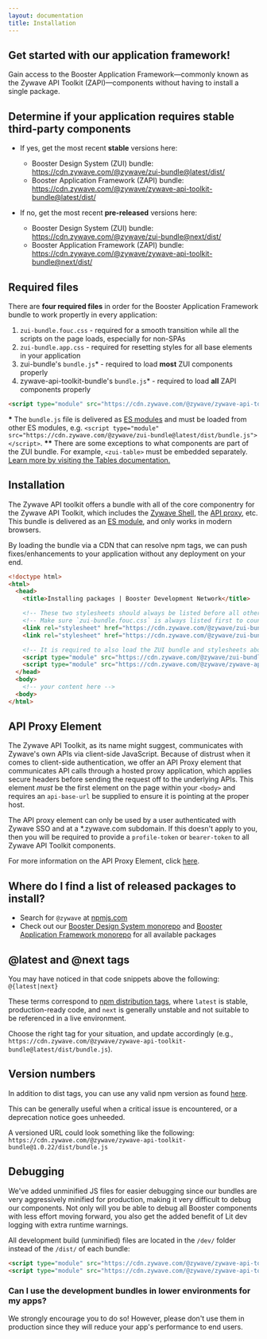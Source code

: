 ```yaml
---
layout: documentation
title: Installation
---
```

## Get started with our application framework!

Gain access to the Booster Application Framework—commonly known as the Zywave API Toolkit (ZAPI)—components without having to install a single package.

<docs-spacer></docs-spacer>

## Determine if your application requires stable third-party components

* If yes, get the most recent **stable** versions here:

  * Booster Design System (ZUI) bundle: <https://cdn.zywave.com/@zywave/zui-bundle@latest/dist/>
  * Booster Application Framework (ZAPI) bundle: <https://cdn.zywave.com/@zywave/zywave-api-toolkit-bundle@latest/dist/>
* If no, get the most recent **pre-released** versions here:

  * Booster Design System (ZUI) bundle: <https://cdn.zywave.com/@zywave/zui-bundle@next/dist/>
  * Booster Application Framework (ZAPI) bundle: <https://cdn.zywave.com/@zywave/zywave-api-toolkit-bundle@next/dist/>

<docs-spacer></docs-spacer>

## Required files

There are **four required files** in order for the Booster Application Framework bundle to work propertly in every application:

1. `zui-bundle.fouc.css` - required for a smooth transition while all the scripts on the page loads, especially for non-SPAs
2. `zui-bundle.app.css` - required for resetting styles for all base elements in your application
3. zui-bundle's `bundle.js`* - required to load **most** ZUI components properly
4. zywave-api-toolkit-bundle's `bundle.js`* - required to load **all** ZAPI components properly

```html
<script type="module" src="https://cdn.zywave.com/@zywave/zywave-api-toolkit-bundle@{latest|next}/dist/bundle.js"></script>
```

<docs-spacer size="small"></docs-spacer>

<docs-note><strong>*</strong> The `bundle.js` file is delivered as [ES modules](https://developer.mozilla.org/en-US/docs/Web/JavaScript/Guide/Modules) and must be loaded from other ES modules, e.g. `<script type="module" src="https://cdn.zywave.com/@zywave/zui-bundle@latest/dist/bundle.js"></script>`.
<strong>\*\*</strong> There are some exceptions to what components are part of the ZUI bundle. For example, `<zui-table>` must be embedded separately. [Learn more by visiting the Tables documentation.](/design-system/components/tables/)</docs-note>

<docs-spacer></docs-spacer>

## Installation

The Zywave API toolkit offers a bundle with all of the core componentry for the Zywave API Toolkit, which includes the [Zywave Shell](/application-framework/components/shell/), the [API proxy](/application-framework/components/api-proxy/), etc. This bundle is delivered as an [ES module](https://developer.mozilla.org/en-US/docs/Web/JavaScript/Guide/Modules), and only works in modern browsers.

By loading the bundle via a CDN that can resolve npm tags, we can push fixes/enhancements to your application without any deployment on your end. 

```html
<!doctype html>
<html>
  <head>
    <title>Installing packages | Booster Development Network</title>

    <!-- These two stylesheets should always be listed before all other application styles -->
    <!-- Make sure `zui-bundle.fouc.css` is always listed first to counter FOUC -->
    <link rel="stylesheet" href="https://cdn.zywave.com/@zywave/zui-bundle@{latest|next}/dist/css/zui-bundle.fouc.css" />
    <link rel="stylesheet" href="https://cdn.zywave.com/@zywave/zui-bundle@{latest|next}/dist/css/zui-bundle.app.css" />

    <!-- It is required to also load the ZUI bundle and stylesheets above, especially for Zywave Shell usage -->
    <script type="module" src="https://cdn.zywave.com/@zywave/zui-bundle@{latest|next}/dist/bundle.js"></script>
    <script type="module" src="https://cdn.zywave.com/@zywave/zywave-api-toolkit-bundle@{latest|next}/dist/bundle.js"></script>
  </head>
  <body>
    <!-- your content here -->
  <body>
</html>
```

<docs-spacer></docs-spacer>

## API Proxy Element

The Zywave API Toolkit, as its name might suggest, communicates with Zywave's own APIs via client-side JavaScript. Because of distrust when it comes to client-side authentication, we offer an API Proxy element that communicates API calls through a hosted proxy application, which applies secure headers before sending the request off to the underlying APIs. This element *must* be the first element on the page within your `<body>` and requires an `api-base-url` be supplied to ensure it is pointing at the proper host.

<docs-spacer size="small"></docs-spacer>

<docs-note>The API proxy element can only be used by a user authenticated with Zywave SSO and at a *.zywave.com subdomain. If this doesn't apply to you, then you will be required to provide a `profile-token` or `bearer-token` to all Zywave API Toolkit components. </docs-note>

<docs-spacer size="small"></docs-spacer>

For more information on the API Proxy Element, click [here](/application-framework/components/api-proxy/).

<docs-spacer></docs-spacer>

## Where do I find a list of released packages to install?

* Search for `@zywave` at [npmjs.com](https://www.npmjs.com/search?q=%40zywave)
* Check out our [Booster Design System monorepo](https://gitlab.com/zywave/devkit/web-sdk/zui) and [Booster Application Framework monorepo](https://gitlab.com/zywave/devkit/web-sdk/zywave-api-toolkit) for all available packages

<docs-spacer></docs-spacer>

## @latest and @next tags

You may have noticed in that code snippets above the following:\
`@{latest|next}`  

These terms correspond to [npm distribution tags](https://docs.npmjs.com/cli/v7/commands/npm-dist-tag), where `latest` is stable, production-ready code, and `next` is generally unstable and not suitable to be referenced in a live environment.

Choose the right tag for your situation, and update accordingly (e.g., `https://cdn.zywave.com/@zywave/zywave-api-toolkit-bundle@latest/dist/bundle.js`).

<docs-spacer></docs-spacer>

## Version numbers

In addition to dist tags, you can use any valid npm version as found [here](https://www.npmjs.com/package/@zywave/zywave-api-toolkit-bundle).

This can be generally useful when a critical issue is encountered, or a deprecation notice goes unheeded.

A versioned URL could look something like the following:\
`https://cdn.zywave.com/@zywave/zywave-api-toolkit-bundle@1.0.22/dist/bundle.js`

<docs-spacer></docs-spacer>

## Debugging

We've added unminified JS files for easier debugging since our bundles are very aggressively minified for production, making it very difficult to debug our components. Not only will you be able to debug all Booster components with less effort moving forward, you also get the added benefit of Lit dev logging with extra runtime warnings.

All development build (unminified) files are located in the `/dev/` folder instead of the `/dist/` of each bundle:

```html
<script type="module" src="https://cdn.zywave.com/@zywave/zywave-api-toolkit-bundle@latest/dev/bundle.js"></script>
<script type="module" src="https://cdn.zywave.com/@zywave/zywave-api-toolkit-bundle@latest/dev/components/api-proxy.js"></script>
```

<docs-spacer size="small"></docs-spacer>

### Can I use the development bundles in lower environments for my apps?

We strongly encourage you to do so! However, please don't use them in production since they will reduce your app's performance to end users.
